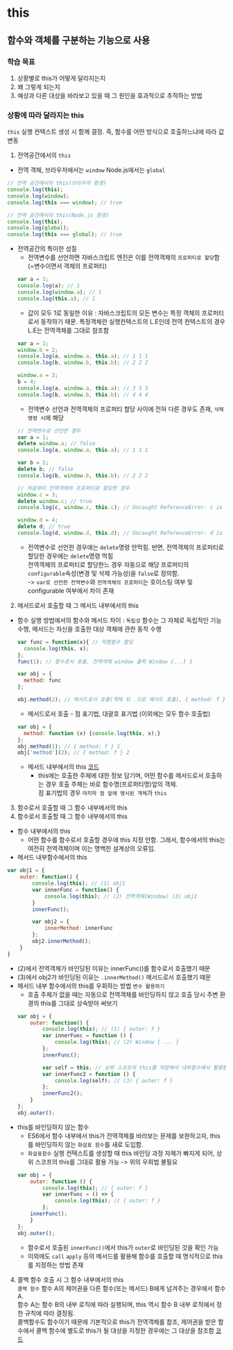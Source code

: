 # this

## 함수와 객체를 구분하는 기능으로 사용

### 학습 목표

1. 상황별로 this가 어떻게 달라지는지
2. 왜 그렇게 되는지
3. 예상과 다른 대상을 바라보고 있을 때 그 원인을 효과적으로 추적하는 방법

### 상황에 따라 달라지는 this

`this` 실행 컨텍스트 생성 시 함께 결정. 즉, 함수를 어떤 방식으로 호출하느냐에 따라 값 변동

1. 전역공간에서의 `this`
 - 전역 객체, 브라우저에서는 `window` Node.js에서는 `global`
  ```javascript
  // 전역 공간에서의 this(브라우저 환경)
  console.log(this);
  console.log(window);
  console.log(this === window); // true
  
  // 전역 공간에서의 this(Node.js 환경)
  console.log(this);
  console.log(global);
  console.log(this === global); // true
  ```
- 전역공간의 특이한 성질
    - 전역변수를 선언하면 자바스크립트 엔진은 이를 전역객체의 `프로퍼티로 할당`함 (=변수이면서 객체의 프로퍼티)
  ```javascript
  var a = 1;
  console.log(a); // 1
  console.log(window.a); // 1
  console.log(this.a); // 1
  ```
    - 값이 모두 1로 동일한 이유 : 자바스크립트의 모든 변수는 특정 객체의 프로퍼티로서 동작하기 때문. 특정객체란 실행컨텍스트의 L.E인데 전역 컨텍스트의 경우 L.E는 전역객체를 그대로 참조함
  ```javascript
  var a = 1;
  window.b = 2;
  console.log(a, window.a, this.a); // 1 1 1
  console.log(b, window.b, this.b); // 2 2 2
  
  window.a = 3;
  b = 4;
  console.log(a, window.a, this.a); // 3 3 3
  console.log(b, window.b, this.b); // 4 4 4
  ```
    - 전역변수 선언과 전역객체의 프로퍼티 할당 사이에 전혀 다른 경우도 존재, `삭제 명령 시`에 해당
  ```javascript
  // 전역변수로 선언한 경우
  var a = 1;
  delete window.a; // false
  console.log(a, window.a, this.a); // 1 1 1
  
  var b = 2;
  delete b; // false
  console.log(b, window.b, this.b); // 2 2 2
  
  // 처음부터 전역객체의 프로퍼티로 할당한 경우
  window.c = 3;
  delete window.c; // true
  console.log(c, window.c, this.c); // Uncaught ReferenceError: c is not defined
  
  window.d = 4;
  delete d; // true
  console.log(d, window.d, this.d); // Uncaught ReferenceError: d is not defined
  ```
    - 전역변수로 선언한 경우에는 `delete`명령 안먹힘. 반면, 전역객체의 프로퍼티로 할당한 경우에는 `delete`명령 먹힘\
      전역객체의 프로퍼티로 할당한느 경우 자동으로 해당 프로퍼티의 `configurable`속성(변경 및 삭제 가능성)을 `false`로 정의함.\
      -> `var로 선언한 전역변수`와 `전역객체의 프로퍼티`는 호이스팅 여부 및 configurable 여부에서 차이 존재
2. 메서드로서 호출할 때 그 메서드 내부에서의 this
- 함수 실행 방법에서의 함수와 메서드 차이 : `독립성` 함수는 그 자체로 독립적인 기능 수행, 메서드는 자신을 호출한 대상 객체에 관한 동작 수행
  ```javascript
  var func = function(x){ // 익명함수 할당
    console.log(this, x);
  };
  func(1); // 함수로서 호출, 전역객체 window 출력 Window {...} 1 
  
  var obj = {
    method: func
  };
  
  obj.method(2); // 메서드로서 호출(객체 뒤 .으로 메서드 호출), { method: f } 2
  ```
  - 메서드로서 호출 - 점 표기법, 대괄호 표기법 (이외에는 모두 함수 호출법)
  ```javascript
  var obj = {
    method: function (x) {console.log(this, x);}
  };
  obj.method(1); // { method: f } 1
  obj['method'](2); // { method: f } 2
  ```
  - 메서드 내부에서의 this [코드]()
    - this에는 호출한 주체에 대한 정보 담기며, 어떤 함수를 메서드로서 호출하는 경우 호출 주체는 바로 함수명(프로퍼티명)앞의 객체.\
      점 표기법의 경우 `마지막 점 앞에 명시된 객체`가 `this`
3. 함수로서 호출할 때 그 함수 내부에서의 this
3. 함수로서 호출할 때 그 함수 내부에서의 this
- 함수 내부에서의 this
    - 어떤 함수를 함수로서 호출할 경우에 this 지정 안함. 그래서, 함수에서의 this는 여전히 전역객체이며 이는 명백한 설계상의 오류임.
- 메서드 내부함수에서의 this
```javascript
var obj1 = {
    outer: function() {
        console.log(this); // (1) obj1
        var innerFunc = function() {
            console.log(this); // (2) 전역객체(Window) (3) obj2
        }
        innerFunc();

        var obj2 = {
            innerMethod: innerFunc
        };
        obj2.innerMethod();
    }
}
```
- (2)에서 전역객체가 바인딩된 이유는 innerFunc()를 함수로서 호출했기 때문
- (3)에서 obj2가 바인딩된 이유는 `.innerMethod()` 메서드로서 호출했기 때문
- 메서드 내부 함수에서의 this를 우회하는 방법 `변수 활용하기`
    - 호출 주체가 없을 때는 자동으로 전역객체를 바인딩하지 않고 호출 당시 주변 환경의 this를 그대로 상속받아 써보기
    ```javascript
    var obj = {
        outer: function() {
            console.log(this); // (1) { outer: f }
            var innerFunc = function () {
                console.log(this); // (2) Window { ... }
            };
            innerFunc();

            var self = this; // 상위 스코프의 this를 저장해서 내부함수에서 활용함
            var innerFunc2 = function () {
                console.log(self); // (3) { outer: f }
            };
            innerFunc2();
        }
    };
    obj.outer();
    ```
- this를 바인딩하지 않는 함수
    - ES6에서 함수 내부에서 this가 전역객체를 바라보는 문제를 보완하고자, this를 바인딩하지 않는 `화살표 함수`를 새로 도입함.
    - `화살표함수` 실행 컨텍스트를 생성할 때 this 바인딩 과정 자체가 빠지게 되어, 상위 스코프의 this를 그대로 활용 가능 -> 위의 우회법 불필요
    ```javascript
    var obj = {
        outer: function () {
            console.log(this); // { outer: f }
            var innerFunc = () => {
                console.log(this); // { outer: f }
            };
        innerFunc();
        }
    };
    obj.outer();
    ```
    - 함수로서 호출된 `innerFunc()`에서 this가 `outer`로 바인딩된 것을 확인 가능
    - 이외에도 `call` `apply` 등의 메서드를 활용해 함수를 호출할 때 명식적으로 this를 지정하는 방법 존재
4. 콜백 함수 호출 시 그 함수 내부에서의 this\
`콜백 함수` 함수 A의 제어권을 다른 함수(또는 메서드) B에게 넘겨주는 경우에서 함수 A.\
함수 A는 함수 B의 내부 로직에 따라 실행되며, this 역시 함수 B 내부 로직에서 정한 규칙에 따라 결정됨.\
콜백함수도 함수이기 때문에 기본적으로 this가 전역객체를 참조, 제어권을 받은 함수에서 콜백 함수에 별도로 this가 될 대상을 지정한 경우에는 그 대상을 참조함
[코드]()